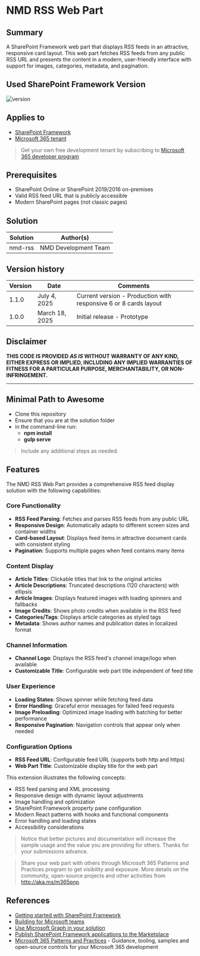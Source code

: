 # NMD RSS Web Part

## Summary

A SharePoint Framework web part that displays RSS feeds in an attractive, responsive card layout. This web part fetches RSS feeds from any public RSS URL and presents the content in a modern, user-friendly interface with support for images, categories, metadata, and pagination.

## Used SharePoint Framework Version

![version](https://img.shields.io/badge/version-1.20.0-green.svg)

## Applies to

- [SharePoint Framework](https://aka.ms/spfx)
- [Microsoft 365 tenant](https://docs.microsoft.com/en-us/sharepoint/dev/spfx/set-up-your-developer-tenant)

> Get your own free development tenant by subscribing to [Microsoft 365 developer program](http://aka.ms/o365devprogram)

## Prerequisites

- SharePoint Online or SharePoint 2019/2016 on-premises
- Valid RSS feed URL that is publicly accessible
- Modern SharePoint pages (not classic pages)

## Solution

| Solution | Author(s)            |
| -------- | -------------------- |
| nmd-rss  | NMD Development Team |

## Version history

| Version | Date           | Comments                                                         |
| ------- | -------------- | ---------------------------------------------------------------- |
| 1.1.0   | July 4, 2025   | Current version - Production with responsive 6 or 8 cards layout |
| 1.0.0   | March 18, 2025 | Initial release - Prototype                                      |

## Disclaimer

**THIS CODE IS PROVIDED _AS IS_ WITHOUT WARRANTY OF ANY KIND, EITHER EXPRESS OR IMPLIED, INCLUDING ANY IMPLIED WARRANTIES OF FITNESS FOR A PARTICULAR PURPOSE, MERCHANTABILITY, OR NON-INFRINGEMENT.**

---

## Minimal Path to Awesome

- Clone this repository
- Ensure that you are at the solution folder
- in the command-line run:
  - **npm install**
  - **gulp serve**

> Include any additional steps as needed.

## Features

The NMD RSS Web Part provides a comprehensive RSS feed display solution with the following capabilities:

### Core Functionality

- **RSS Feed Parsing**: Fetches and parses RSS feeds from any public URL
- **Responsive Design**: Automatically adapts to different screen sizes and container widths
- **Card-based Layout**: Displays feed items in attractive document cards with consistent styling
- **Pagination**: Supports multiple pages when feed contains many items

### Content Display

- **Article Titles**: Clickable titles that link to the original articles
- **Article Descriptions**: Truncated descriptions (120 characters) with ellipsis
- **Article Images**: Displays featured images with loading spinners and fallbacks
- **Image Credits**: Shows photo credits when available in the RSS feed
- **Categories/Tags**: Displays article categories as styled tags
- **Metadata**: Shows author names and publication dates in localized format

### Channel Information

- **Channel Logo**: Displays the RSS feed's channel image/logo when available
- **Customizable Title**: Configurable web part title independent of feed title

### User Experience

- **Loading States**: Shows spinner while fetching feed data
- **Error Handling**: Graceful error messages for failed feed requests
- **Image Preloading**: Optimized image loading with batching for better performance
- **Responsive Pagination**: Navigation controls that appear only when needed

### Configuration Options

- **RSS Feed URL**: Configurable feed URL (supports both http and https)
- **Web Part Title**: Customizable display title for the web part

This extension illustrates the following concepts:

- RSS feed parsing and XML processing
- Responsive design with dynamic layout adjustments
- Image handling and optimization
- SharePoint Framework property pane configuration
- Modern React patterns with hooks and functional components
- Error handling and loading states
- Accessibility considerations

> Notice that better pictures and documentation will increase the sample usage and the value you are providing for others. Thanks for your submissions advance.

> Share your web part with others through Microsoft 365 Patterns and Practices program to get visibility and exposure. More details on the community, open-source projects and other activities from http://aka.ms/m365pnp.

## References

- [Getting started with SharePoint Framework](https://docs.microsoft.com/en-us/sharepoint/dev/spfx/set-up-your-developer-tenant)
- [Building for Microsoft teams](https://docs.microsoft.com/en-us/sharepoint/dev/spfx/build-for-teams-overview)
- [Use Microsoft Graph in your solution](https://docs.microsoft.com/en-us/sharepoint/dev/spfx/web-parts/get-started/using-microsoft-graph-apis)
- [Publish SharePoint Framework applications to the Marketplace](https://docs.microsoft.com/en-us/sharepoint/dev/spfx/publish-to-marketplace-overview)
- [Microsoft 365 Patterns and Practices](https://aka.ms/m365pnp) - Guidance, tooling, samples and open-source controls for your Microsoft 365 development
